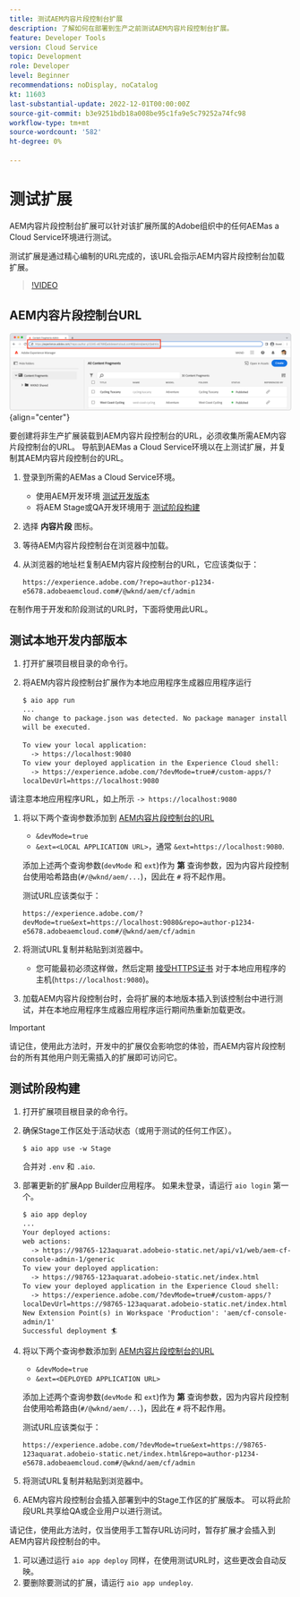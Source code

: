 ```yaml
---
title: 测试AEM内容片段控制台扩展
description: 了解如何在部署到生产之前测试AEM内容片段控制台扩展。
feature: Developer Tools
version: Cloud Service
topic: Development
role: Developer
level: Beginner
recommendations: noDisplay, noCatalog
kt: 11603
last-substantial-update: 2022-12-01T00:00:00Z
source-git-commit: b3e9251bdb18a008be95c1fa9e5c79252a74fc98
workflow-type: tm+mt
source-wordcount: '582'
ht-degree: 0%

---
```



# 测试扩展

AEM内容片段控制台扩展可以针对该扩展所属的Adobe组织中的任何AEMas a Cloud Service环境进行测试。

测试扩展是通过精心编制的URL完成的，该URL会指示AEM内容片段控制台加载扩展。

>[!VIDEO](https://video.tv.adobe.com/v/3412877?quality=12&learn=on)

## AEM内容片段控制台URL

![AEM内容片段控制台URL](./assets/test/content-fragment-console-url.png){align="center"}

要创建将非生产扩展装载到AEM内容片段控制台的URL，必须收集所需AEM内容片段控制台的URL。 导航到AEMas a Cloud Service环境以在上测试扩展，并复制其AEM内容片段控制台的URL。

1. 登录到所需的AEMas a Cloud Service环境。

   + 使用AEM开发环境 [测试开发版本](#testing-development-builds)
   + 将AEM Stage或QA开发环境用于 [测试阶段构建](#testing-stage-builds)

1. 选择 __内容片段__ 图标。
1. 等待AEM内容片段控制台在浏览器中加载。
1. 从浏览器的地址栏复制AEM内容片段控制台的URL，它应该类似于：

   ```
   https://experience.adobe.com/?repo=author-p1234-e5678.adobeaemcloud.com#/@wknd/aem/cf/admin
   ```

在制作用于开发和阶段测试的URL时，下面将使用此URL。

## 测试本地开发内部版本

1. 打开扩展项目根目录的命令行。
1. 将AEM内容片段控制台扩展作为本地应用程序生成器应用程序运行

   ```shell
   $ aio app run
   ...
   No change to package.json was detected. No package manager install will be executed.
   
   To view your local application:
     -> https://localhost:9080
   To view your deployed application in the Experience Cloud shell:
     -> https://experience.adobe.com/?devMode=true#/custom-apps/?localDevUrl=https://localhost:9080
   ```

请注意本地应用程序URL，如上所示 `-> https://localhost:9080`

1. 将以下两个查询参数添加到 [AEM内容片段控制台的URL](#aem-content-fragment-console-url)
   + `&devMode=true`
   + `&ext=<LOCAL APPLICATION URL>`，通常 `&ext=https://localhost:9080`.

   添加上述两个查询参数(`devMode` 和 `ext`)作为 __第__ 查询参数，因为内容片段控制台使用哈希路由(`#/@wknd/aem/...`)，因此在 `#` 将不起作用。

   测试URL应该类似于：

   ```
   https://experience.adobe.com/?devMode=true&ext=https://localhost:9080&repo=author-p1234-e5678.adobeaemcloud.com#/@wknd/aem/cf/admin
   ```

1. 将测试URL复制并粘贴到浏览器中。

   + 您可能最初必须这样做，然后定期 [接受HTTPS证书](https://developer.adobe.com/uix/docs/services/aem-cf-console-admin/extension-development/#accepting-the-certificate-first-time-users) 对于本地应用程序的主机(`https://localhost:9080`)。

1. 加载AEM内容片段控制台时，会将扩展的本地版本插入到该控制台中进行测试，并在本地应用程序生成器应用程序运行期间热重新加载更改。

>[!IMPORTANT]
>
>请记住，使用此方法时，开发中的扩展仅会影响您的体验，而AEM内容片段控制台的所有其他用户则无需插入的扩展即可访问它。


## 测试阶段构建

1. 打开扩展项目根目录的命令行。
1. 确保Stage工作区处于活动状态（或用于测试的任何工作区）。

   ```shell
   $ aio app use -w Stage
   ```

   合并对 `.env` 和 `.aio`.

1. 部署更新的扩展App Builder应用程序。 如果未登录，请运行 `aio login` 第一个。

   ```shell
   $ aio app deploy
   ...
   Your deployed actions:
   web actions:
     -> https://98765-123aquarat.adobeio-static.net/api/v1/web/aem-cf-console-admin-1/generic 
   To view your deployed application:
     -> https://98765-123aquarat.adobeio-static.net/index.html
   To view your deployed application in the Experience Cloud shell:
     -> https://experience.adobe.com/?devMode=true#/custom-apps/?localDevUrl=https://98765-123aquarat.adobeio-static.net/index.html
   New Extension Point(s) in Workspace 'Production': 'aem/cf-console-admin/1'
   Successful deployment 🏄
   ```

1. 将以下两个查询参数添加到 [AEM内容片段控制台的URL](#aem-content-fragment-console-url)
   + `&devMode=true`
   + `&ext=<DEPLOYED APPLICATION URL>`

   添加上述两个查询参数(`devMode` 和 `ext`)作为 __第__ 查询参数，因为内容片段控制台使用哈希路由(`#/@wknd/aem/...`)，因此在 `#` 将不起作用。

   测试URL应该类似于：

   ```
   https://experience.adobe.com/?devMode=true&ext=https://98765-123aquarat.adobeio-static.net/index.html&repo=author-p1234-e5678.adobeaemcloud.com#/@wknd/aem/cf/admin
   ```

1. 将测试URL复制并粘贴到浏览器中。
1. AEM内容片段控制台会插入部署到中的Stage工作区的扩展版本。 可以将此阶段URL共享给QA或企业用户以进行测试。

请记住，使用此方法时，仅当使用手工暂存URL访问时，暂存扩展才会插入到AEM内容片段控制台的中。

1. 可以通过运行 `aio app deploy` 同样，在使用测试URL时，这些更改会自动反映。
1. 要删除要测试的扩展，请运行 `aio app undeploy`.



